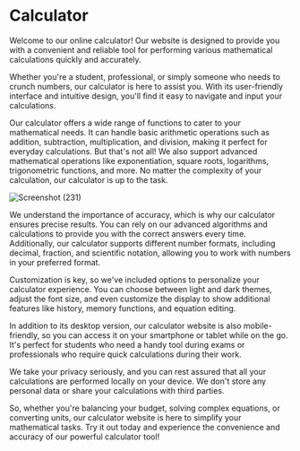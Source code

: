 # Calculator 
Welcome to our online calculator! Our website is designed to provide you with a convenient and reliable tool for performing various mathematical calculations quickly and accurately.

Whether you're a student, professional, or simply someone who needs to crunch numbers, our calculator is here to assist you. With its user-friendly interface and intuitive design, you'll find it easy to navigate and input your calculations.

Our calculator offers a wide range of functions to cater to your mathematical needs. It can handle basic arithmetic operations such as addition, subtraction, multiplication, and division, making it perfect for everyday calculations. But that's not all! We also support advanced mathematical operations like exponentiation, square roots, logarithms, trigonometric functions, and more. No matter the complexity of your calculation, our calculator is up to the task.

![Screenshot (231)](https://github.com/Ankita19soni/Calculator/assets/132035991/66307fe2-2ad0-49bf-ad4f-1d72c53d7a69)

We understand the importance of accuracy, which is why our calculator ensures precise results. You can rely on our advanced algorithms and calculations to provide you with the correct answers every time. Additionally, our calculator supports different number formats, including decimal, fraction, and scientific notation, allowing you to work with numbers in your preferred format.

Customization is key, so we've included options to personalize your calculator experience. You can choose between light and dark themes, adjust the font size, and even customize the display to show additional features like history, memory functions, and equation editing.

In addition to its desktop version, our calculator website is also mobile-friendly, so you can access it on your smartphone or tablet while on the go. It's perfect for students who need a handy tool during exams or professionals who require quick calculations during their work.

We take your privacy seriously, and you can rest assured that all your calculations are performed locally on your device. We don't store any personal data or share your calculations with third parties.

So, whether you're balancing your budget, solving complex equations, or converting units, our calculator website is here to simplify your mathematical tasks. Try it out today and experience the convenience and accuracy of our powerful calculator tool!
